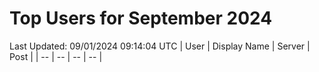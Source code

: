 # Top Users for September 2024
Last Updated: 09/01/2024 09:14:04 UTC
| User | Display Name | Server | Post |
| -- | -- | -- | -- |
